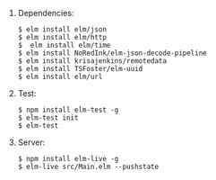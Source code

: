 
1. Dependencies:
    ```
    $ elm install elm/json
    $ elm install elm/http
    $  elm install elm/time
    $ elm install NoRedInk/elm-json-decode-pipeline
    $ elm install krisajenkins/remotedata
    $ elm install TSFoster/elm-uuid
    $ elm install elm/url
   ```

2. Test:
    ```
    $ npm install elm-test -g
    $ elm-test init
    $ elm-test
    ```
   
3. Server:
    ```
    $ npm install elm-live -g
    $ elm-live src/Main.elm --pushstate
    ```